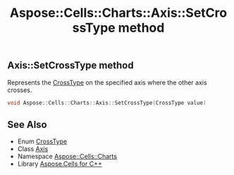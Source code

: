 ﻿---
title: Aspose::Cells::Charts::Axis::SetCrossType method
linktitle: SetCrossType
second_title: Aspose.Cells for C++ API Reference
description: 'Aspose::Cells::Charts::Axis::SetCrossType method. Represents the CrossType on the specified axis where the other axis crosses in C++.'
type: docs
weight: 2900
url: /cpp/aspose.cells.charts/axis/setcrosstype/
---
## Axis::SetCrossType method


Represents the [CrossType](../../crosstype/) on the specified axis where the other axis crosses.

```cpp
void Aspose::Cells::Charts::Axis::SetCrossType(CrossType value)
```

## See Also

* Enum [CrossType](../../crosstype/)
* Class [Axis](../)
* Namespace [Aspose::Cells::Charts](../../)
* Library [Aspose.Cells for C++](../../../)
